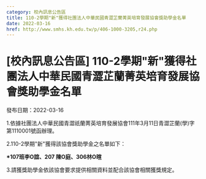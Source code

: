 ```yaml
---
category: 校內訊息公告區
title: 110-2學期"新"獲得社團法人中華民國青澀芷蘭菁英培育發展協會獎助學金名單
date: 2022-03-16
href: http://www.smhs.kh.edu.tw/p/406-1000-3205,r24.php
---
```


# [校內訊息公告區] 110-2學期"新"獲得社團法人中華民國青澀芷蘭菁英培育發展協會獎助學金名單

發布日期：2022-03-16

1.依據社團法人中華民國青澀祇蘭菁英培育發展協會111年3月11日青澀芷蘭(學)字第1110001號函辦理。

2.110-2學期"新"獲得該協會獎助學金之名單如下：

**\*107班李O誼、207 陳O庭、306林O暄**

3.請獲獎助學金依該協會要求提供相關資料並配合該協會相關獲獎規定。

